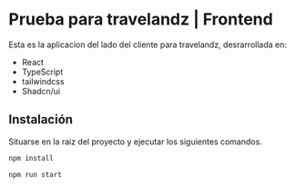 # Prueba para travelandz | Frontend

Esta es la aplicacion del lado del cliente para travelandz, desrarrollada en: 

* React
* TypeScript 
* tailwindcss
*  Shadcn/ui 

## Instalación

Situarse en la raiz del proyecto y ejecutar los siguientes comandos.

```bash
npm install
```
```bash
npm run start

